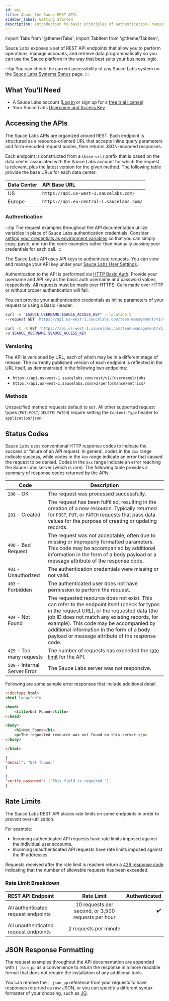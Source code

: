 ```yaml
---
id: api
title: About the Sauce REST APIs
sidebar_label: Getting Started
description: Introduction to basic principles of authentication, request/response structure, response codes and errors.
---
```


import Tabs from '@theme/Tabs';
import TabItem from '@theme/TabItem';

Sauce Labs exposes a set of REST API endpoints that allow you to perform operations, manage accounts, and retrieve data programmatically so you can use the Sauce platform in the way that best suits your business logic.

:::tip
You can check the current accessibility of any Sauce Labs system on the [Sauce Labs Systems Status](https://status.saucelabs.com/) page.
:::

## What You'll Need

- A Sauce Labs account ([Log in](https://accounts.saucelabs.com/am/XUI/#login/) or sign up for a [free trial license](https://saucelabs.com/sign-up))
- Your Sauce Labs [Username and Access Key](https://app.saucelabs.com/user-settings)

## Accessing the APIs

The Sauce Labs APIs are organized around REST. Each endpoint is structured as a resource-oriented URL that accepts inline query parameters and form-encoded request bodies, then returns JSON-encoded responses.

Each endpoint is constructed from a `{base-url}` prefix that is based on the data center associated with the Sauce Labs account for which the request is relevant, plus the latest version for the given method. The following table provide the base URLs for each data center.

| Data Center | API Base URL                              |
| :---------- | :---------------------------------------- |
| US          | `https://api.us-west-1.saucelabs.com/`    |
| Europe      | `https://api.eu-central-1.saucelabs.com/` |

### Authentication

:::tip
The request examples throughout the API documentation utilize variables in place of Sauce Labs authentication credentials. Consider [setting your credentials as environment variables](/basics/environment-variables/) so that you can simply copy, paste, and run the code examples rather than manually passing your credentials for each call.
:::

The Sauce Labs API uses API keys to authenticate requests. You can view and manage your API key under your [Sauce Labs User Settings](https://app.saucelabs.com/user-settings).

Authentication to the API is performed via [HTTP Basic Auth](http://en.wikipedia.org/wiki/Basic_access_authentication). Provide your username and API key as the basic auth username and password values, respectively. All requests must be made over HTTPS. Calls made over HTTP or without proper authentication will fail.

You can provide your authentication credentials as inline parameters of your request or using a Basic Header.

```bash title="Inline Authenticated Request Example"
curl -u "$SAUCE_USERNAME:$SAUCE_ACCESS_KEY" --location \
--request GET 'https://api.us-west-1.saucelabs.com/team-management/v1/teams'
```

```bash title="Header Authenticated Request Example"
curl -L -X GET 'https://api.us-west-1.saucelabs.com/team-management/v1/users/' \
-u $SAUCE_USERNAME:$SAUCE_ACCESS_KEY
```

### Versioning

The API is versioned by URL, each of which may be in a different stage of release. The currently published version of each endpoint is reflected in the URL itself, as demonstrated in the following two endpoints:

- `https://api.us-west-1.saucelabs.com/rest/v1/{username}/jobs`
- `https://api.us-west-1.saucelabs.com/v2/performance/metrics/`

### Methods

Unspecified method requests default to `GET`. All other supported request types (`PUT`; `POST`; `DELETE`: `PATCH`) require setting the `Content-Type` header to `application/json`.

## Status Codes

Sauce Labs uses conventional HTTP response codes to indicate the success or failure of an API request. In general, codes in the `2xx` range indicate success, while codes in the `4xx` range indicate an error that caused the request to be denied. Codes in the `5xx` range indicate an error reaching the Sauce Labs server (which is rare). The following table provides a summary of response codes returned by the APIs.

| Code                          | Description                                                                                                                                                                                                                                                                                                                             |
| ----------------------------- | --------------------------------------------------------------------------------------------------------------------------------------------------------------------------------------------------------------------------------------------------------------------------------------------------------------------------------------- |
| `200` - OK                    | The request was processed successfully.                                                                                                                                                                                                                                                                                                 |
| `201` - Created               | The request has been fulfilled, resulting in the creation of a new resource. Typically returned for `POST`, `PUT`, or `PATCH` requests that pass data values for the purpose of creating or updating records.                                                                                                                           |
| `400` - Bad Request           | The request was not acceptable, often due to missing or improperly formatted parameters. This code may be accompanied by additional information in the form of a body payload or a message attribute of the response code.                                                                                                              |
| `401` - Unauthorized          | The authentication credentials were missing or not valid.                                                                                                                                                                                                                                                                               |
| `403` - Forbidden             | The authenticated user does not have permission to perform the request.                                                                                                                                                                                                                                                                 |
| `404` - Not Found             | The requested resource does not exist. This can refer to the endpoint itself (check for typos in the request URL), or the requested data (the job ID does not match any existing records, for example). This code may be accompanied by additional information in the form of a body payload or message attribute of the response code. |
| `429` - Too many requests     | The number of requests has exceeded the [rate limit](#rate-limits) for the API.                                                                                                                                                                                                                                                         |
| `500` - Internal Server Error | The Sauce Labs server was not responsive.                                                                                                                                                                                                                                                                                               |

Following are some sample error responses that include additional detail.

```html title="404 Typo in Request URL Error Response"
<!doctype html>
<html lang="en">

<head>
	<title>Not Found</title>
</head>

<body>
	<h1>Not Found</h1>
	<p>The requested resource was not found on this server.</p>
</body>

</html>
```

```json title="404 User ID Not Found Error Response"
{
"detail": "Not found."
}
```

```json title="400 Missing Required Parameter Error Response"
{
"verify_password": ["This field is required."]
}
```

## Rate Limits

The Sauce Labs REST API places rate limits on some endpoints in order to prevent over-utilization.

For example:

- Incoming authenticated API requests have rate limits imposed against the individual user accounts.
- Incoming unauthenticated API requests have rate limits imposed against the IP addresses.

Requests received after the rate limit is reached return a [429 response code](https://developer.mozilla.org/en-US/docs/Web/HTTP/Status/429#:~:text=The%20HTTP%20429%20Too%20Many,before%20making%20a%20new%20request) indicating that the number of allowable requests has been exceeded.

### Rate Limit Breakdown

| REST API Endpoint                     |                     Rate Limit                     |      Authenticated |
| :------------------------------------ | :------------------------------------------------: | -----------------: |
| All authenticated request endpoints   | 10 requests per second, or 3,500 requests per hour | :heavy_check_mark: |
| All unauthenticated request endpoints |               2 requests per minute                |                    |

## JSON Response Formatting

The request examples throughout the API documentation are appended with `| json_pp` as a convenience to return the response in a more readable format that does not require the installation of any additional tools.

You can remove the `| json_pp` reference from your requests to have responses returned as raw JSON, or you can specify a different syntax formatter of your choosing, such as [JQ](https://stedolan.github.io/jq/).

